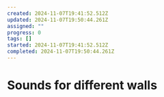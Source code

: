 ```yaml
---
created: 2024-11-07T19:41:52.512Z
updated: 2024-11-07T19:50:44.261Z
assigned: ""
progress: 0
tags: []
started: 2024-11-07T19:41:52.512Z
completed: 2024-11-07T19:50:44.261Z
---
```


# Sounds for different walls
